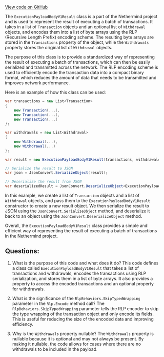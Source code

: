 [View code on GitHub](https://github.com/nethermindeth/nethermind/Nethermind.Merge.Plugin/Data/ExecutionPayloadBodyV1Result.cs)

The `ExecutionPayloadBodyV1Result` class is a part of the Nethermind project and is used to represent the result of executing a batch of transactions. It takes in a list of `Transaction` objects and an optional list of `Withdrawal` objects, and encodes them into a list of byte arrays using the RLP (Recursive Length Prefix) encoding scheme. The resulting byte arrays are stored in the `Transactions` property of the object, while the `Withdrawals` property stores the original list of `Withdrawal` objects.

The purpose of this class is to provide a standardized way of representing the result of executing a batch of transactions, which can then be easily serialized and transmitted across the network. The RLP encoding scheme is used to efficiently encode the transaction data into a compact binary format, which reduces the amount of data that needs to be transmitted and improves network performance.

Here is an example of how this class can be used:

```csharp
var transactions = new List<Transaction>
{
    new Transaction(...),
    new Transaction(...),
    new Transaction(...)
};

var withdrawals = new List<Withdrawal>
{
    new Withdrawal(...),
    new Withdrawal(...)
};

var result = new ExecutionPayloadBodyV1Result(transactions, withdrawals);

// Serialize the result to JSON
var json = JsonConvert.SerializeObject(result);

// Deserialize the result from JSON
var deserializedResult = JsonConvert.DeserializeObject<ExecutionPayloadBodyV1Result>(json);
```

In this example, we create a list of `Transaction` objects and a list of `Withdrawal` objects, and pass them to the `ExecutionPayloadBodyV1Result` constructor to create a new result object. We then serialize the result to JSON using the `JsonConvert.SerializeObject` method, and deserialize it back to an object using the `JsonConvert.DeserializeObject` method.

Overall, the `ExecutionPayloadBodyV1Result` class provides a simple and efficient way of representing the result of executing a batch of transactions in the Nethermind project.
## Questions: 
 1. What is the purpose of this code and what does it do?
   This code defines a class called `ExecutionPayloadBodyV1Result` that takes a list of transactions and withdrawals, encodes the transactions using RLP serialization, and stores them in a list of byte arrays. It also provides a property to access the encoded transactions and an optional property for withdrawals.

2. What is the significance of the `RlpBehaviors.SkipTypedWrapping` parameter in the `Rlp.Encode` method call?
   The `RlpBehaviors.SkipTypedWrapping` parameter tells the RLP encoder to skip the type wrapping of the transaction object and only encode its fields. This is useful for reducing the size of the encoded data and improving efficiency.

3. Why is the `Withdrawals` property nullable?
   The `Withdrawals` property is nullable because it is optional and may not always be present. By making it nullable, the code allows for cases where there are no withdrawals to be included in the payload.